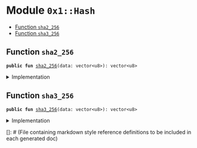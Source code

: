 
<a name="0x1_Hash"></a>

# Module `0x1::Hash`



-  [Function <code>sha2_256</code>](#0x1_Hash_sha2_256)
-  [Function <code>sha3_256</code>](#0x1_Hash_sha3_256)


<a name="0x1_Hash_sha2_256"></a>

## Function `sha2_256`



<pre><code><b>public</b> <b>fun</b> <a href="Hash.md#0x1_Hash_sha2_256">sha2_256</a>(data: vector&lt;u8&gt;): vector&lt;u8&gt;
</code></pre>



<details>
<summary>Implementation</summary>


<pre><code><b>native</b> <b>public</b> <b>fun</b> <a href="Hash.md#0x1_Hash_sha2_256">sha2_256</a>(data: vector&lt;u8&gt;): vector&lt;u8&gt;;
</code></pre>



</details>

<a name="0x1_Hash_sha3_256"></a>

## Function `sha3_256`



<pre><code><b>public</b> <b>fun</b> <a href="Hash.md#0x1_Hash_sha3_256">sha3_256</a>(data: vector&lt;u8&gt;): vector&lt;u8&gt;
</code></pre>



<details>
<summary>Implementation</summary>


<pre><code><b>native</b> <b>public</b> <b>fun</b> <a href="Hash.md#0x1_Hash_sha3_256">sha3_256</a>(data: vector&lt;u8&gt;): vector&lt;u8&gt;;
</code></pre>



</details>

[]: # (File containing markdown style reference definitions to be included in each generated doc)
